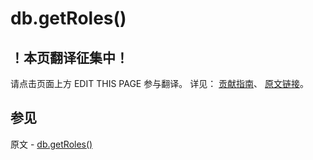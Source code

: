 # db.getRoles()

## ！本页翻译征集中！

请点击页面上方 EDIT THIS PAGE 参与翻译。
详见：
[贡献指南]( https://github.com/JinMuInfo/MongoDB-Manual-zh/blob/master/CONTRIBUTING.md )、
[原文链接](  https://docs.mongodb.com/manual/reference/method/db.getRoles/  )。

## 参见

原文 - [db.getRoles()]( https://docs.mongodb.com/manual/reference/method/db.getRoles/ )

